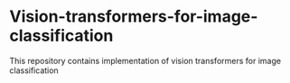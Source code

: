 # Vision-transformers-for-image-classification
This repository contains implementation of vision transformers for image classification
